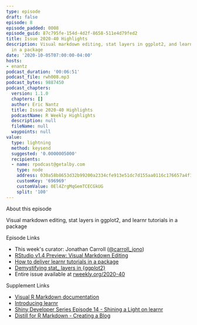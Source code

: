 ```yaml
---
type: episode
draft: false
episode: 8
episode_padded: 0008
episode_guid: 87c795fe-154d-4d2f-8658-511e4d79fed2
title: Issue 2020-40 Highlights
description: Visual markdown editing, stat layers in ggplot2, and learnr tutorials
  in a package
date: '2020-10-05T07:00:00-04:00'
hosts:
- enantz
podcast_duration: '00:06:51'
podcast_file: rwh008.mp3
podcast_bytes: 9887450
podcast_chapters:
  version: 1.1.0
  chapters: []
  author: Eric Nantz
  title: Issue 2020-40 Highlights
  podcastName: R Weekly Highlights
  description: null
  fileName: null
  waypoints: null
value:
  type: lightning
  method: keysend
  suggested: '0.0000005000'
  recipients:
  - name: rpodcast@getalby.com
    type: node
    address: 030a58b8653d32b99200a2334cfe913e51dc7d155aa0116c176657a4f1722677a3
    customKey: '696969'
    customValue: 0El4ZrgMqGemTCECGkUG
    split: '100'
---
```

About this episode

Visual markdown editing, stat layers in ggplot2, and learnr tutorials in a package

Episode Links

-   This week's curator: Jonathan Carroll (<a href="https://twitter.com/carroll_jono" rel="nofollow">@carroll_jono</a>)
-   <a href="https://blog.rstudio.com/2020/09/30/rstudio-v1-4-preview-visual-markdown-editing/" rel="nofollow">RStudio v1.4 Preview: Visual Markdown Editing</a>
-   <a href="https://education.rstudio.com/blog/2020/09/delivering-learnr-tutorials-in-a-package/" rel="nofollow">How to deliver learnr tutorials in a package</a>
-   <a href="https://yjunechoe.github.io/posts/2020-09-26-demystifying-stat-layers-ggplot2/" rel="nofollow">Demystifying stat_ layers in {ggplot2}</a>
-   Entire issue available at <a href="https://rweekly.org/2020-40" rel="nofollow">rweekly.org/2020-40</a>

Supplement Links

-   <a href="https://rstudio.github.io/visual-markdown-editing" rel="nofollow">Visual R Markdown documentation</a>
-   <a href="https://blog.rstudio.com/2017/07/11/introducing-learnr/" rel="nofollow">Introducing learnr</a>
-   <a href="https://shinydevseries.com/post/episode-14-barrett3/" rel="nofollow">Shiny Developer Series Episode 14 - Shining a Light on learnr</a>
-   <a href="https://rstudio.github.io/distill/blog.html" rel="nofollow">Distill for R Markdown - Creating a Blog</a>
